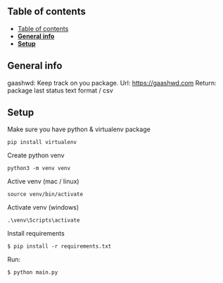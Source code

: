 ## Table of contents
- [Table of contents](#table-of-contents)
- [**General info**](#general-info)
- [**Setup**](#setup)

## **General info** 
gaashwd: Keep track on you package.
Url: https://gaashwd.com
Return: package last status
text format / csv


## **Setup**

Make sure you have python & virtualenv package
```
pip install virtualenv
```

Create python venv
```
python3 -m venv venv
```

Active venv (mac / linux)
```
source venv/bin/activate
```

Activate venv (windows)
```
.\venv\Scripts\activate
```

Install requirements
```
$ pip install -r requirements.txt
```

Run:
```
$ python main.py
```